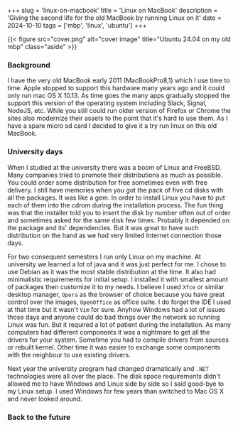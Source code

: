 +++
slug = 'linux-on-macbook'
title = 'Linux on MacBook'
description = 'Giving the second life for the old MacBook by running Linux on it'
date = 2024-10-10
tags = ['mbp', 'linux', 'ubuntu']
+++

{{< figure src="cover.png" alt="cover image" title="Ubuntu 24.04 on my old mbp" class="aside" >}}

### Background

I have the very old MacBook early 2011 (MacBookPro8,1) which I use time to time. Apple stopped to support this hardware many years ago and it could only run mac OS X 10.13. As time goes the many apps gradually stopped the support this version of the operating system including Slack, Signal, NodeJS, etc. While you still could run older version of Firefox or Chrome the sites also modernize their assets to the point that it's hard to use them. As I have a spare micro sd card I decided to give it a try run linux on this old MacBook.

### University days

When I studied at the university there was a boom of Linux and FreeBSD. Many companies tried to promote their distributions as much as possible. You could order some distribution for free sometimes even with free delivery. I still have memories when you got the pack of five cd disks with all the packages. It was like a gem. In order to install Linux you have to put each of them into the cdrom during the installation process. The fun thing was that the installer told you to insert the disk by number often out of order and sometimes asked for the same disk few times. Probably it depended on the package and its' dependencies. But it was great to have such distribution on the hand as we had very limited Internet connection those days.

For two consequent semesters I run only Linux on my machine. At university we learned a lot of java and it was just perfect for me. I chose to use Debian as it was the most stable distribution at the time. It also had minimalistic requirements for initial setup. I installed it with smallest amount of packages then customize it to my needs. I believe I used `Xfce` or similar desktop manager, `Opera` as the browser of choice because you have great control over the images, `OpenOffice` as office suite. I do forget the IDE I used at that time but it wasn't `Vim` for sure. Anyhow Windows had a lot of issues those days and anyone could do bad things over the network so running Linux was fun. But it required a lot of patient during the installation. As many computers had different components it was a nightmare to get all the drivers for your system. Sometime you had to compile drivers from sources or rebuilt kernel. Other time it was easier to exchange some components with the neighbour to use existing drivers.

Next year the university program had changed dramatically and `.NET` technologies were all over the place. The disk space requirements didn't allowed me to have Windows and Linux side by side so I said good-bye to my Linux setup. I used Windows for few years than switched to Mac OS X and never looked around.

### Back to the future
